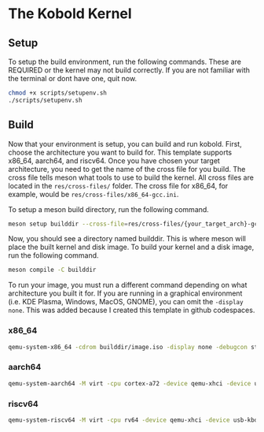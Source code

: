 # The Kobold Kernel

## Setup

To setup the build environment, run the following commands. These are REQUIRED or the kernel may not build correctly. If you are not familiar with the terminal or dont have one, quit now.

```bash
chmod +x scripts/setupenv.sh
./scripts/setupenv.sh
```

## Build

Now that your environment is setup, you can build and run kobold.
First, choose the architecture you want to build for. This template supports x86_64, aarch64, and riscv64. Once you have chosen your target architecture, you need to get the name of the cross file for you build. The cross file tells meson what tools to use to build the kernel. All cross files are located in the `res/cross-files/` folder. The cross file for x86_64, for example, would be `res/cross-files/x86_64-gcc.ini`.

To setup a meson build directory, run the following command.

```bash
meson setup builddir --cross-file=res/cross-files/{your_target_arch}-gcc.ini
```

Now, you should see a directory named builddir. This is where meson will place the built kernel and disk image. To build your kernel and a disk image, run the following command.

```bash
meson compile -C builddir
```

To run your image, you must run a different command depending on what architecture you built it for. If you are running in a graphical environment (i.e. KDE Plasma, Windows, MacOS, GNOME), you can omit the `-display none`. This was added because I created this template in github codespaces.

### x86_64
```bash
qemu-system-x86_64 -cdrom builddir/image.iso -display none -debugcon stdio
```

### aarch64
```bash
qemu-system-aarch64 -M virt -cpu cortex-a72 -device qemu-xhci -device usb-kbd -cdrom builddir/image.iso -display none
```

### riscv64
```bash
qemu-system-riscv64 -M virt -cpu rv64 -device qemu-xhci -device usb-kbd -cdrom builddir/image.iso -display none
```